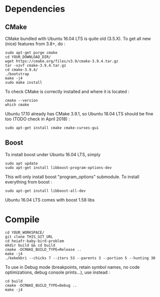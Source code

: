 # Dependencies

## CMake

CMake bundled with Ubuntu 16.04 LTS is quite old (3.5.X). To get all new (nice) features from 3.8+, do :

    sudo apt-get purge cmake
    cd YOUR_DOWNLOAD_DIR/
    wget https://cmake.org/files/v3.9/cmake-3.9.4.tar.gz
    tar -xzvf cmake-3.9.4.tar.gz
    cd cmake-3.9.4/
    ./bootstrap
    make -j4
    sudo make install

To check CMake is correctly installed and where it is located :

    cmake --version
    which cmake
    
Ubuntu 17.10 already has CMake 3.9.1, so Ubuntu 18.04 LTS should be fine too (TODO check in April 2018) :

    sudo apt-get install cmake cmake-curses-gui

## Boost

To install boost under Ubuntu 16.04 LTS, simply

    sudo apt update
    sudo apt-get install libboost-program-options-dev
    
This will only install boost "program_options" submodule. To install everything from boost :

    sudo apt-get install libboost-all-dev
    
Ubuntu 16.04 LTS comes with boost 1.58 libs

# Compile

    cd YOUR_WORKSPACE/
    git clone THIS_GIT_URL
    cd heiafr-baby-bird-problem
    mkdir build && cd build
    cmake -DCMAKE_BUILD_TYPE=Release ..
    make -j4
    ./kekekbri --chicks 7 --iters 53 --parents 3 --portion 5 --hunting 30
    
To use in Debug mode (breakpoints, retain symbol names, no code optimizations, debug console prints...), use instead :

    cd build
    cmake -DCMAKE_BUILD_TYPE=Debug ..
    make -j4